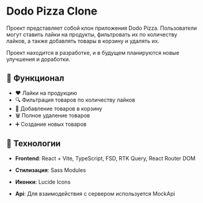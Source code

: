 
# Dodo Pizza Clone 

Проект представляет собой клон приложения Dodo Pizza. Пользователи могут ставить лайки на продукты, фильтровать их по количеству лайков, а также добавлять товары в корзину и удалять их. 

Проект находится в разработке, и в будущем планируются новые улучшения и доработки.





## 📌 Функционал

- ❤️ Лайки на продукцию
- 🔍 Фильтрация товаров по количеству лайков
- 🛒 Добавление товаров в корзину
- 🗑 Полное удаление товаров
- ➕ Создание новых товаров


## 🚀 Технологии

- **Frontend**:  React + Vite, TypeScript, FSD, RTK Query, React Router DOM

- **Стилизация**: Sass Modules

- **Иконки**: Lucide Icons

- **Api**: Для взаимодействия с сервером используется MockApi
